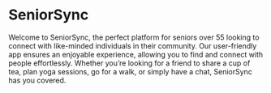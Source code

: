 # SeniorSync

Welcome to SeniorSync, the perfect platform for seniors over 55 looking to connect with like-minded individuals in their community. Our user-friendly app ensures an enjoyable experience, allowing you to find and connect with people effortlessly. Whether you’re looking for a friend to share a cup of tea, plan yoga sessions, go for a walk, or simply have a chat, SeniorSync has you covered.
